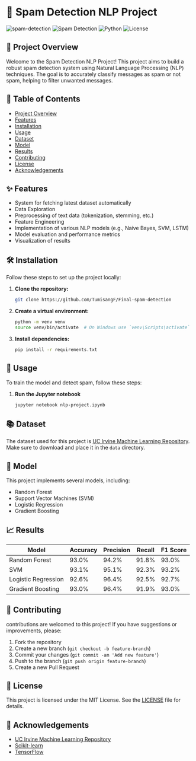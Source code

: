 # 📧 Spam Detection NLP Project
![spam-detection](https://miro.medium.com/v2/resize:fit:800/1*8eJhfKzFb_0yg61H4Bq5EA.jpeg)
![Spam Detection](https://img.shields.io/badge/Spam%20Detection-NLP-blue.svg)
![Python](https://img.shields.io/badge/Python-3.8+-brightgreen.svg)
![License](https://img.shields.io/badge/License-MIT-yellow.svg)

## 🚀 Project Overview

Welcome to the Spam Detection NLP Project! This project aims to build a robust spam detection system using Natural Language Processing (NLP) techniques. The goal is to accurately classify messages as spam or not spam, helping to filter unwanted messages.

## 📜 Table of Contents

- [Project Overview](#-project-overview)
- [Features](#-features)
- [Installation](#-installation)
- [Usage](#-usage)
- [Dataset](#-dataset)
- [Model](#-model)
- [Results](#-results)
- [Contributing](#-contributing)
- [License](#-license)
- [Acknowledgements](#-acknowledgements)

## ✨ Features

- System for fetching latest dataset automatically
- Data Exploration
- Preprocessing of text data (tokenization, stemming, etc.)
- Feature Engineering
- Implementation of various NLP models (e.g., Naive Bayes, SVM, LSTM)
- Model evaluation and performance metrics
- Visualization of results

## 🛠️ Installation

Follow these steps to set up the project locally:

1. **Clone the repository:**
    ```sh
    git clone https://github.com/TumisangF/Final-spam-detection
    ```

2. **Create a virtual environment:**
    ```sh
    python -m venv venv
    source venv/bin/activate  # On Windows use `venv\Scripts\activate`
    ```

3. **Install dependencies:**
    ```sh
    pip install -r requirements.txt
    ```

## 📝 Usage

To train the model and detect spam, follow these steps:

1. **Run the Jupyter notebook**
    ```sh
    jupyter notebook nlp-project.ipynb
    ```

## 📚 Dataset

The dataset used for this project is [UC Irvine Machine Learning Repository](https://archive.ics.uci.edu/dataset/94/spambase). Make sure to download and place it in the `data` directory.

## 🧠 Model

This project implements several models, including:
- Random Forest
- Support Vector Machines (SVM)
- Logistic Regression
- Gradient Boosting

## 📈 Results

| Model                | Accuracy | Precision | Recall | F1 Score |
|----------------------|----------|-----------|--------|----------|
| Random Forest        | 93.0%    | 94.2%     | 91.8%  | 93.0%    |
| SVM                  | 93.1%    | 95.1%     | 92.3%  | 93.2%    |
| Logistic Regression  | 92.6%    | 96.4%     | 92.5%  | 92.7%    |
| Gradient Boosting    | 93.0%    | 96.4%     | 91.9%  | 93.0%    |

## 🤝 Contributing

contributions are welcomed to this project! If you have suggestions or improvements, please:
1. Fork the repository
2. Create a new branch (`git checkout -b feature-branch`)
3. Commit your changes (`git commit -am 'Add new feature'`)
4. Push to the branch (`git push origin feature-branch`)
5. Create a new Pull Request

## 📄 License

This project is licensed under the MIT License. See the [LICENSE](LICENSE) file for details.

## 🙏 Acknowledgements

- [UC Irvine Machine Learning Repository](https://archive.ics.uci.edu/dataset/94/spambase)
- [Scikit-learn](https://scikit-learn.org/)
- [TensorFlow](https://www.tensorflow.org/)
